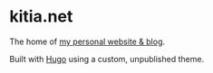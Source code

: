# kitia.net

The home of [my personal website & blog](https://www.kitia.net).

Built with [Hugo](https://gohugo.io/) using a custom, unpublished theme.
